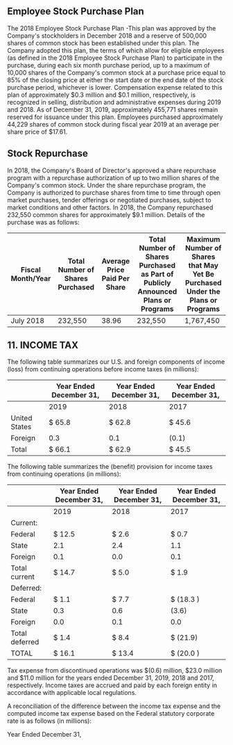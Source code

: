## Employee Stock Purchase Plan

The 2018 Employee Stock Purchase Plan -This plan was approved by the Company's stockholders in December 2018 and a reserve of 500,000 shares of common stock has been established under this plan. The Company adopted this plan, the terms of which allow for eligible employees (as defined in the 2018 Employee Stock Purchase Plan) to participate in the purchase, during each six month purchase period, up to a maximum of 10,000 shares of the Company's common stock at a purchase price equal to 85% of the closing price at either the start date or the end date of the stock purchase period, whichever is lower. Compensation expense related to this plan of approximately $0.3 million and $0.1 million, respectively, is recognized in selling, distribution and administrative expenses during 2019 and 2018. As of December 31, 2019, approximately 455,771 shares remain reserved for issuance under this plan. Employees purchased approximately 44,229 shares of common stock during fiscal year 2019 at an average per share price of $17.61.

## Stock Repurchase

In 2018, the Company's Board of Director's approved a share repurchase program with a repurchase authorization of up to two million shares of the Company's common stock. Under the share repurchase program, the Company is authorized to purchase shares from time to time through open market purchases, tender offerings or negotiated purchases, subject to market conditions and other factors. In 2018, the Company repurchased 232,550 common shares for approximately $9.1 million. Details of the purchase was as follows:

| Fiscal Month/Year   | Total Number of  Shares Purchased   |   Average Price  Paid Per Share | Total Number of  Shares Purchased as  Part of Publicly  Announced Plans  or Programs   | Maximum Number  of Shares that May  Yet Be Purchased  Under the Plans  or Programs   |
|---------------------|-------------------------------------|---------------------------------|----------------------------------------------------------------------------------------|--------------------------------------------------------------------------------------|
| July 2018           | 232,550                             |                           38.96 | 232,550                                                                                | 1,767,450                                                                            |

## 11. INCOME TAX

The following table summarizes our U.S. and foreign components of income (loss) from continuing operations before income taxes (in millions):

|               | Year Ended December 31,   | Year Ended December 31,   | Year Ended December 31,   |
|---------------|---------------------------|---------------------------|---------------------------|
|               | 2019                      | 2018                      | 2017                      |
| United States | $ 65.8                    | $ 62.8                    | $ 45.6                    |
| Foreign       | 0.3                       | 0.1                       | (0.1)                     |
| Total         | $ 66.1                    | $ 62.9                    | $ 45.5                    |

The following table summarizes the (benefit) provision for income taxes from continuing operations (in millions):

|                | Year Ended December 31,   | Year Ended December 31,   | Year Ended December 31,   |
|----------------|---------------------------|---------------------------|---------------------------|
|                | 2019                      | 2018                      | 2017                      |
| Current:       |                           |                           |                           |
| Federal        | $ 12.5                    | $ 2.6                     | $ 0.7                     |
| State          | 2.1                       | 2.4                       | 1.1                       |
| Foreign        | 0.1                       | 0.0                       | 0.1                       |
| Total current  | $ 14.7                    | $ 5.0                     | $ 1.9                     |
| Deferred:      |                           |                           |                           |
| Federal        | $ 1.1                     | $ 7.7                     | $ (18.3 )                 |
| State          | 0.3                       | 0.6                       | (3.6)                     |
| Foreign        | 0.0                       | 0.1                       | 0.0                       |
| Total deferred | $ 1.4                     | $ 8.4                     | $ (21.9)                  |
| TOTAL          | $ 16.1                    | $ 13.4                    | $ (20.0 )                 |

Tax expense from discontinued operations was $(0.6) million, $23.0 million and $11.0 million for the years ended December 31, 2019, 2018 and 2017, respectively. Income taxes are accrued and paid by each foreign entity in accordance with applicable local regulations.

A reconciliation of the difference between the income tax expense and the computed income tax expense based on the Federal statutory corporate rate is as follows (in millions):

Year Ended December 31,